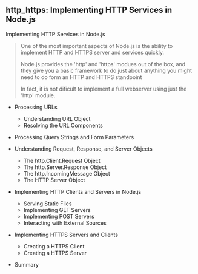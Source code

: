 ## http_https: Implementing HTTP Services in Node.js

Implementing HTTP Services in Node.js 
> One of the most important aspects of Node.js is the ability to 
> implement HTTP and HTTPS server and services quickly.
>
> Node.js provides the 'http' and 'https' modues out of the box,
> and they give you a basic framework to do just about anything
> you might need to do form an HTTP and HTTPS standpoint
>
> In fact, it is not dificult to implement a full webserver using
> just the 'http' module.

- Processing URLs
  - Understanding URL Object
  - Resolving the URL Components
	
- Processing Query Strings and Form Parameters

- Understanding Request, Response, and Server Objects
  - The http.Client.Request Object
  - The http.Server.Response Object
  - The http.IncomingMessage Object
  - The HTTP Server Object
	
- Implementing HTTP Clients and Servers in Node.js
  - Serving Static Files
  - Implementing GET Servers
  - Implementing POST Servers
  - Interacting with External Sources

- Implementing HTTPS Servers and Clients
  - Creating a HTTPS Client
  - Creating a HTTPS Server

- Summary


